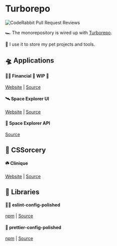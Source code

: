 # Turborepo

![CodeRabbit Pull Request Reviews](https://img.shields.io/coderabbit/prs/github/dvakatsiienko/turborepo?utm_source=oss&utm_medium=github&utm_campaign=dvakatsiienko%2Fturborepo&labelColor=171717&color=FF570A&link=https%3A%2F%2Fcoderabbit.ai&label=CodeRabbit+Reviews)

🏎️ The monorepository is wired up with [Turborepo](https://turbo.build/).

🐶 I use it to store my pet projects and tools.

## 🛸 Applications

<!-- ###### ✈️ My CV 🚧 WIP 🚧

[Website](https://ripeluokte.vercel.app) |
[Source](https://github.com/dvakatsiienko/turborepo/tree/main/apps/profile) -->

<!-- #### 🖥️ Hackernews 🚧 WIP 🚧

[Website](https://hackernews-modern.vercel.app) |
[Source](https://github.com/dvakatsiienko/turborepo/tree/main/apps/hackernews) -->

#### 🏄‍♂️ Financial 🚧 WIP 🚧

[Website](https://hackernews-modern.vercel.app) |
[Source](https://github.com/dvakatsiienko/turborepo/tree/main/apps/financical)

#### 🛰️ Space Explorer UI

[Website](https://space-explorer-ui.vercel.app) |
[Source](https://github.com/dvakatsiienko/turborepo/tree/main/apps/space-explorer-ui)

#### 📡 Space Explorer API

[Source](https://github.com/dvakatsiienko/turborepo/tree/main/apps/space-explorer-api)

## 🎨 CSSorcery

#### ☘️ Clinique

[Website](https://cssorcery.vercel.app/clinique) |
[Source](https://github.com/dvakatsiienko/turborepo/tree/main/apps/cssorcery)

## 🧰 Libraries

#### 💅🏼 eslint-config-polished

[npm](https://www.npmjs.com/package/eslint-config-polished) |
[Source](https://github.com/dvakatsiienko/turborepo/tree/main/packages/eslint-config-polished)

#### 💄 prettier-config-polished

[npm](https://www.npmjs.com/package/prettier-config-polished) |
[Source](https://github.com/dvakatsiienko/turborepo/tree/main/packages/prettier-config-polished)
